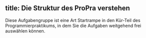 title: Die Struktur des ProPra verstehen
---
Diese Aufgabengruppe ist eine Art Startrampe in den Kür-Teil des Programmierpraktikums,
in dem Sie die Aufgaben weitgehend frei auswählen können.
